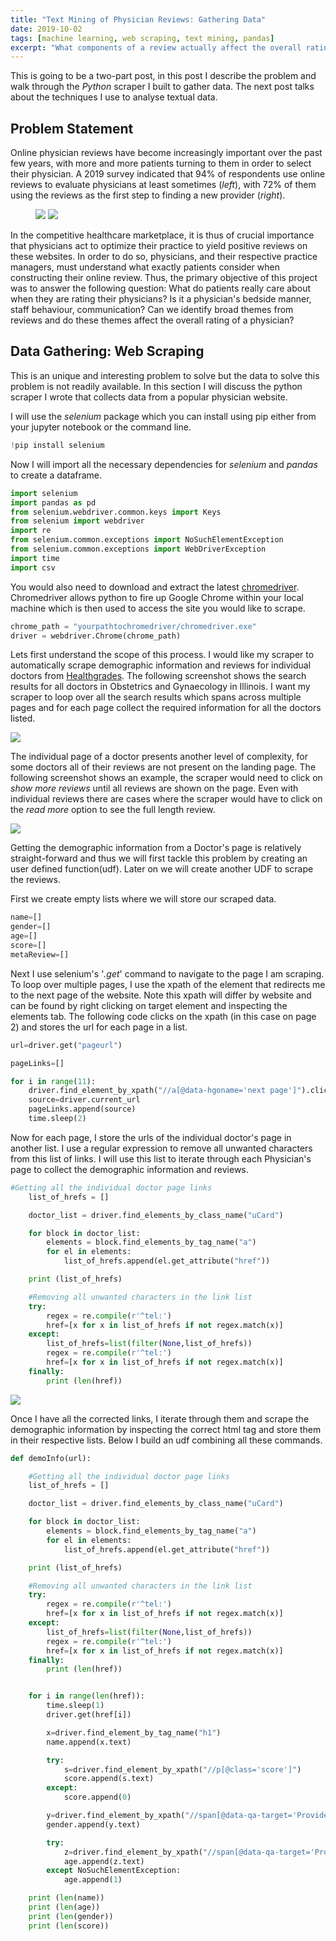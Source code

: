 ```yaml
---
title: "Text Mining of Physician Reviews: Gathering Data"
date: 2019-10-02
tags: [machine learning, web scraping, text mining, pandas]
excerpt: "What components of a review actually affect the overall rating of a physician?"
---
```

This is going to be a two-part post, in this post I describe the problem and walk through the *Python* scraper I built to gather data. The next post talks about the techniques I use to analyse textual data.  

## Problem Statement
Online physician reviews have become increasingly important over the past few years, with more and more patients turning to them in order to select their physician. A 2019 survey indicated that 94% of respondents use online reviews to evaluate physicians at least sometimes (*left*), with 72% of them using the reviews as the first step to finding a new provider (*right*).

<figure class="half">
    <img src="/images/PhyscianReviews/figure1.jpg">
    <img src="/images/PhyscianReviews/figure2.jpg">
</figure>

In the competitive healthcare marketplace, it is thus of crucial importance that physicians act to optimize their practice to yield positive reviews on these websites. In order to do so, physicians, and their respective practice managers, must understand what exactly patients consider when constructing their online review. Thus, the primary objective of this project was to answer the following question: What do patients really care about when they are rating their physicians? Is it a physician's bedside manner, staff behaviour, communication? Can we identify broad themes from reviews and do these themes affect the overall rating of a physician?

## Data Gathering: Web Scraping

This is an unique and interesting problem to solve but the data to solve this problem is not readily available. In this section I will discuss the python scraper I wrote that collects data from a popular physician website.

I will use the *selenium* package which you can install using pip either from your jupyter notebook or the command line.

```python
!pip install selenium
```
Now I will import all the necessary dependencies for *selenium* and *pandas* to create a dataframe.

```python
import selenium
import pandas as pd
from selenium.webdriver.common.keys import Keys
from selenium import webdriver
import re
from selenium.common.exceptions import NoSuchElementException
from selenium.common.exceptions import WebDriverException
import time
import csv
```  
You would also need to download and extract the latest [chromedriver](https://chromedriver.storage.googleapis.com/index.html?path=2.24/). Chromedriver allows python to fire up Google Chrome within your local machine which is then used to access the site you would like to scrape.   

```python
chrome_path = "yourpathtochromedriver/chromedriver.exe"
driver = webdriver.Chrome(chrome_path)
```
Lets first understand the scope of this process. I would like my scraper to automatically scrape demographic information and reviews for individual doctors from [Healthgrades](https://www.healthgrades.com). The following screenshot shows the search results for all doctors in Obstetrics and Gynaecology in Illinois. I want my scraper to loop over all the search results which spans across multiple pages and for each page collect the required information for all the doctors listed.

<img src="{{ site.url }}{{ site.baseurl }}/images/PhyscianReviews/figure3.png">

The individual page of a doctor presents another level of complexity, for some doctors all of their reviews are not present on the landing page. The following screenshot shows an example, the scraper would need to click on *show more reviews* until all reviews are shown on the page. Even with individual reviews there are cases where the scraper would have to click on the *read more* option to see the full length review.  

<img src="{{ site.url }}{{ site.baseurl }}/images/PhyscianReviews/figure4.png">

Getting the demographic information from a Doctor's page is relatively straight-forward and thus we will first tackle this problem by creating an user defined function(udf). Later on we will create another UDF to scrape the reviews.

First we create empty lists where we will store our scraped data.

```python
name=[]
gender=[]
age=[]
score=[]
metaReview=[]
```
Next I use selenium's '*.get*' command to navigate to the page I am scraping. To loop over multiple pages, I use the xpath of the element that redirects me to the next page of the website. Note this xpath will differ by website and can be found by right clicking on target element and inspecting the elements tab.  The following code clicks on the xpath (in this case on page 2) and stores the url for each page in a list.

```python
url=driver.get("pageurl")

pageLinks=[]

for i in range(11):
    driver.find_element_by_xpath("//a[@data-hgoname='next page']").click()
    source=driver.current_url
    pageLinks.append(source)
    time.sleep(2)
```
Now for each page, I store the urls of the individual doctor's page in another list. I use a regular expression to remove all unwanted characters from this list of links. I will use this list to iterate through each Physician's page to collect the demographic information and reviews.

```python
#Getting all the individual doctor page links
    list_of_hrefs = []

    doctor_list = driver.find_elements_by_class_name("uCard")

    for block in doctor_list:
        elements = block.find_elements_by_tag_name("a")
        for el in elements:
            list_of_hrefs.append(el.get_attribute("href"))

    print (list_of_hrefs)

    #Removing all unwanted characters in the link list
    try:
        regex = re.compile(r'^tel:')
        href=[x for x in list_of_hrefs if not regex.match(x)]
    except:
        list_of_hrefs=list(filter(None,list_of_hrefs))
        regex = re.compile(r'^tel:')
        href=[x for x in list_of_hrefs if not regex.match(x)]
    finally:
        print (len(href))
```    
<img src="{{ site.url }}{{ site.baseurl }}/images/PhyscianReviews/figure5.png">

Once I have all the corrected links, I iterate through them and scrape the demographic information by inspecting the correct html tag and store them in their respective lists. Below I build an udf combining all these commands. 

```python
def demoInfo(url):

    #Getting all the individual doctor page links
    list_of_hrefs = []

    doctor_list = driver.find_elements_by_class_name("uCard")

    for block in doctor_list:
        elements = block.find_elements_by_tag_name("a")
        for el in elements:
            list_of_hrefs.append(el.get_attribute("href"))

    print (list_of_hrefs)

    #Removing all unwanted characters in the link list
    try:
        regex = re.compile(r'^tel:')
        href=[x for x in list_of_hrefs if not regex.match(x)]
    except:
        list_of_hrefs=list(filter(None,list_of_hrefs))
        regex = re.compile(r'^tel:')
        href=[x for x in list_of_hrefs if not regex.match(x)]
    finally:
        print (len(href))


    for i in range(len(href)):
        time.sleep(1)
        driver.get(href[i])

        x=driver.find_element_by_tag_name("h1")
        name.append(x.text)

        try:
            s=driver.find_element_by_xpath("//p[@class='score']")
            score.append(s.text)
        except:
            score.append(0)

        y=driver.find_element_by_xpath("//span[@data-qa-target='ProviderDisplayGender']")
        gender.append(y.text)

        try:
            z=driver.find_element_by_xpath("//span[@data-qa-target='ProviderDisplayAge']")
            age.append(z.text)
        except NoSuchElementException:
            age.append(1)

    print (len(name))
    print (len(age))
    print (len(gender))
    print (len(score))
  ```
